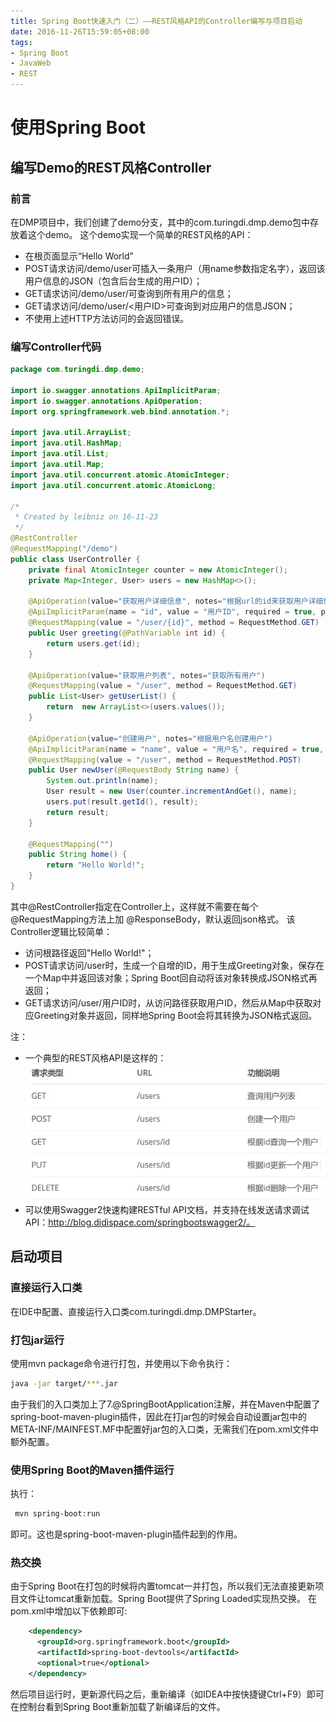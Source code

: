 ```yaml
---
title: Spring Boot快速入门（二）——REST风格API的Controller编写与项目启动
date: 2016-11-26T15:59:05+08:00
tags:
- Spring Boot
- JavaWeb
- REST
---
```


# 使用Spring Boot
##	编写Demo的REST风格Controller
### 前言
在DMP项目中，我们创建了demo分支，其中的com.turingdi.dmp.demo包中存放着这个demo。
这个demo实现一个简单的REST风格的API：
- 在根页面显示“Hello World”
- POST请求访问/demo/user可插入一条用户（用name参数指定名字），返回该用户信息的JSON（包含后台生成的用户ID）；
- GET请求访问/demo/user/可查询到所有用户的信息；
- GET请求访问/demo/user/<用户ID>可查询到对应用户的信息JSON；
- 不使用上述HTTP方法访问的会返回错误。

### 编写Controller代码
```java
package com.turingdi.dmp.demo;

import io.swagger.annotations.ApiImplicitParam;
import io.swagger.annotations.ApiOperation;
import org.springframework.web.bind.annotation.*;

import java.util.ArrayList;
import java.util.HashMap;
import java.util.List;
import java.util.Map;
import java.util.concurrent.atomic.AtomicInteger;
import java.util.concurrent.atomic.AtomicLong;

/*
 * Created by leibniz on 16-11-23
 */
@RestController
@RequestMapping("/demo")
public class UserController {
	private final AtomicInteger counter = new AtomicInteger();
	private Map<Integer, User> users = new HashMap<>();

	@ApiOperation(value="获取用户详细信息", notes="根据url的id来获取用户详细信息")
	@ApiImplicitParam(name = "id", value = "用户ID", required = true, paramType="path", dataType = "Integer")
	@RequestMapping(value = "/user/{id}", method = RequestMethod.GET)
	public User greeting(@PathVariable int id) {
		return users.get(id);
	}

	@ApiOperation(value="获取用户列表", notes="获取所有用户")
	@RequestMapping(value = "/user", method = RequestMethod.GET)
	public List<User> getUserList() {
		return  new ArrayList<>(users.values());
	}

	@ApiOperation(value="创建用户", notes="根据用户名创建用户")
	@ApiImplicitParam(name = "name", value = "用户名", required = true, dataType = "String", paramType="body")
	@RequestMapping(value = "/user", method = RequestMethod.POST)
	public User newUser(@RequestBody String name) {
		System.out.println(name);
		User result = new User(counter.incrementAndGet(), name);
		users.put(result.getId(), result);
		return result;
	}

	@RequestMapping("")
	public String home() {
		return "Hello World!";
	}
}
```
其中@RestController指定在Controller上，这样就不需要在每个@RequestMapping方法上加 @ResponseBody，默认返回json格式。
该Controller逻辑比较简单：
- 访问根路径返回"Hello World!"；
- POST请求访问/user时，生成一个自增的ID，用于生成Greeting对象，保存在一个Map中并返回该对象；Spring Boot回自动将该对象转换成JSON格式再返回；
- GET请求访问/user/用户ID时，从访问路径获取用户ID，然后从Map中获取对应Greeting对象并返回，同样地Spring Boot会将其转换为JSON格式返回。

注：
- 一个典型的REST风格API是这样的：  
![](5.png)
- 可以使用Swagger2快速构建RESTful API文档，并支持在线发送请求调试API：http://blog.didispace.com/springbootswagger2/。

## 启动项目
### 直接运行入口类
在IDE中配置、直接运行入口类com.turingdi.dmp.DMPStarter。

### 打包jar运行
使用mvn package命令进行打包，并使用以下命令执行：
```bash
java -jar target/***.jar
```
由于我们的入口类加上了7.@SpringBootApplication注解，并在Maven中配置了spring-boot-maven-plugin插件，因此在打jar包的时候会自动设置jar包中的META-INF/MAINFEST.MF中配置好jar包的入口类，无需我们在pom.xml文件中额外配置。

### 使用Spring Boot的Maven插件运行
执行：
```bash
 mvn spring-boot:run
 ```
即可。这也是spring-boot-maven-plugin插件起到的作用。

### 热交换
由于Spring Boot在打包的时候将内置tomcat一并打包，所以我们无法直接更新项目文件让tomcat重新加载。Spring Boot提供了Spring Loaded实现热交换。
在pom.xml中增加以下依赖即可:
```xml
	<dependency>
	  <groupId>org.springframework.boot</groupId>
	  <artifactId>spring-boot-devtools</artifactId>
	  <optional>true</optional>
	</dependency>
```
然后项目运行时，更新源代码之后，重新编译（如IDEA中按快捷键Ctrl+F9）即可在控制台看到Spring Boot重新加载了新编译后的文件。
